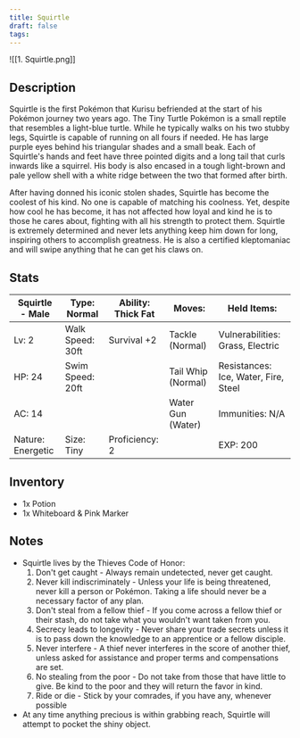 ```yaml
---
title: Squirtle
draft: false
tags:
---
```

![[1. Squirtle.png]]
## Description
Squirtle is the first Pokémon that Kurisu befriended at the start of his Pokémon journey two years ago. The Tiny Turtle Pokémon is a small reptile that resembles a light-blue turtle. While he typically walks on his two stubby legs, Squirtle is capable of running on all fours if needed. He has large purple eyes behind his triangular shades and a small beak. Each of Squirtle's hands and feet have three pointed digits and a long tail that curls inwards like a squirrel. His body is also encased in a tough light-brown and pale yellow shell with a white ridge between the two that formed after birth.

After having donned his iconic stolen shades, Squirtle has become the coolest of his kind. No one is capable of matching his coolness. Yet, despite how cool he has become, it has not affected how loyal and kind he is to those he cares about, fighting with all his strength to protect them. Squirtle is extremely determined and never lets anything keep him down for long, inspiring others to accomplish greatness. He is also a certified kleptomaniac and will swipe anything that he can get his claws on.

## Stats
| Squirtle - Male   | Type: Normal     | Ability: Thick Fat | Moves:             | Held Items:                          |
| ----------------- | ---------------- | ------------------ | ------------------ | ------------------------------------ |
| Lv: 2             | Walk Speed: 30ft | Survival +2        | Tackle (Normal)    | Vulnerabilities: Grass, Electric     |
| HP: 24            | Swim Speed: 20ft |                    | Tail Whip (Normal) | Resistances: Ice, Water, Fire, Steel |
| AC: 14            |                  |                    | Water Gun (Water)  | Immunities: N/A                      |
| Nature: Energetic | Size: Tiny       | Proficiency: 2     |                    | EXP: 200                             |
## Inventory
- 1x Potion
- 1x Whiteboard & Pink Marker

## Notes
- Squirtle lives by the Thieves Code of Honor:
	1. Don't get caught - Always remain undetected, never get caught.
	2. Never kill indiscriminately - Unless your life is being threatened, never kill a person or Pokémon. Taking a life should never be a necessary factor of any plan.
	3. Don't steal from a fellow thief - If you come across a fellow thief or their stash, do not take what you wouldn't want taken from you.
	4. Secrecy leads to longevity - Never share your trade secrets unless it is to pass down the knowledge to an apprentice or a fellow disciple.
	5. Never interfere - A thief never interferes in the score of another thief, unless asked for assistance and proper terms and compensations are set.
	6. No stealing from the poor - Do not take from those that have little to give. Be kind to the poor and they will return the favor in kind.
	7. Ride or die - Stick by your comrades, if you have any, whenever possible
- At any time anything precious is within grabbing reach, Squirtle will attempt to pocket the shiny object.